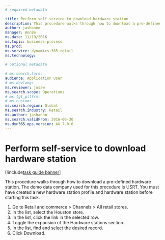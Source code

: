 ```yaml
--- 
# required metadata 
 
title: Perform self-service to download hardware station
description: This procedure walks through how to download a pre-defined hardware station. 
author: jashanno
manager: AnnBe 
ms.date: 11/10/2016
ms.topic: business-process 
ms.prod:  
ms.service: dynamics-365-retail 
ms.technology:  
 
# optional metadata 
 
# ms.search.form:   
audience: Application User 
# ms.devlang:  
ms.reviewer: josaw
ms.search.scope: Operations 
# ms.tgt_pltfrm:  
# ms.custom:  
ms.search.region: Global
ms.search.industry: Retail
ms.author: jashanno
ms.search.validFrom: 2016-06-30 
ms.dyn365.ops.version: AX 7.0.0 
---
```

# Perform self-service to download hardware station

[!include[task guide banner](../includes/task-guide-banner.md)]

This procedure walks through how to download a pre-defined hardware station. The demo data company used for this procedure is USRT. You must have created a new hardware station profile and hardware station before starting this task.

1. Go to Retail and commerce > Channels > All retail stores.
2. In the list, select the Houston store.
3. In the list, click the link in the selected row.
4. Toggle the expansion of the Hardware stations section.
5. In the list, find and select the desired record.
6. Click Download.

